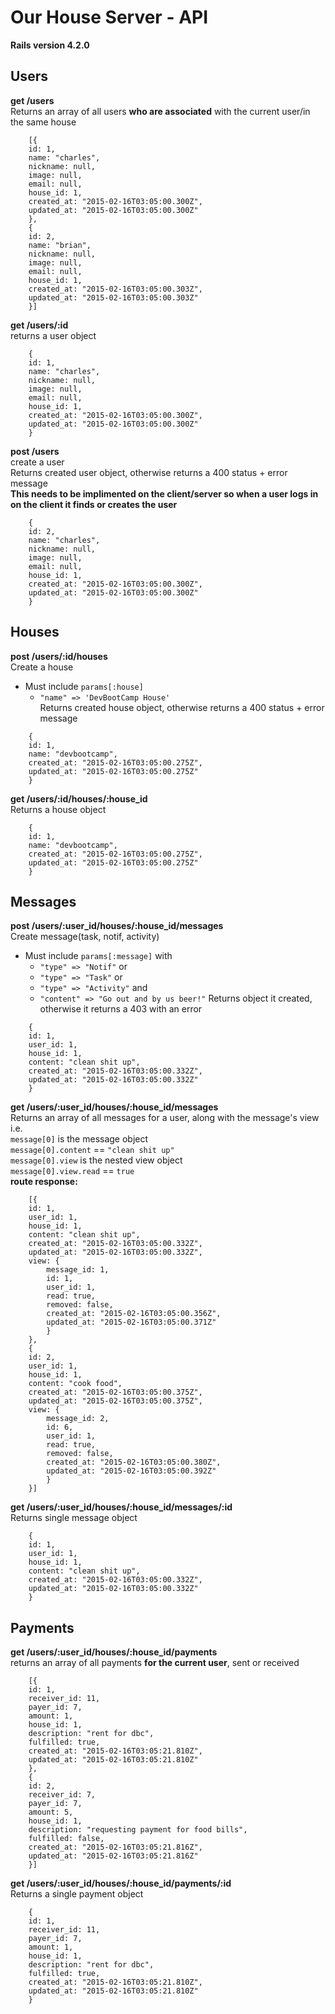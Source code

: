 # Our House Server - API

**Rails version 4.2.0**

## Users

**get /users**<br>
Returns an array of all users **who are associated** with the current user/in the same house

```
    [{
    id: 1,
    name: "charles",
    nickname: null,
    image: null,
    email: null,
    house_id: 1,
    created_at: "2015-02-16T03:05:00.300Z",
    updated_at: "2015-02-16T03:05:00.300Z"
    },
    {
    id: 2,
    name: "brian",
    nickname: null,
    image: null,
    email: null,
    house_id: 1,
    created_at: "2015-02-16T03:05:00.303Z",
    updated_at: "2015-02-16T03:05:00.303Z"
    }]
```

**get /users/:id**<br>
returns a user object

```
    {
    id: 1,
    name: "charles",
    nickname: null,
    image: null,
    email: null,
    house_id: 1,
    created_at: "2015-02-16T03:05:00.300Z",
    updated_at: "2015-02-16T03:05:00.300Z"
    }
```

**post /users** <br>
create a user<br>
Returns created user object, otherwise returns a 400 status + error message <br>
**This needs to be implimented on the client/server so when a user logs in on the client it finds or creates the user**
```
    {
    id: 2,
    name: "charles",
    nickname: null,
    image: null,
    email: null,
    house_id: 1,
    created_at: "2015-02-16T03:05:00.300Z",
    updated_at: "2015-02-16T03:05:00.300Z"
    }
```

## Houses
**post /users/:id/houses** <br>
Create a house <br>
- Must include ```params[:house]```
  - ```"name" => 'DevBootCamp House'```<br>
Returns created house object, otherwise returns a 400 status + error message
```
    {
    id: 1,
    name: "devbootcamp",
    created_at: "2015-02-16T03:05:00.275Z",
    updated_at: "2015-02-16T03:05:00.275Z"
    }
```

**get /users/:id/houses/:house_id**<br>
Returns a house object
```
    {
    id: 1,
    name: "devbootcamp",
    created_at: "2015-02-16T03:05:00.275Z",
    updated_at: "2015-02-16T03:05:00.275Z"
    }
```
## Messages

**post /users/:user_id/houses/:house_id/messages** <br>
Create message(task, notif, activity)<br>
- Must include ```params[:message]``` with
  - ```"type" => "Notif"``` or
  - ```"type" => "Task"``` or
  - ```"type" => "Activity"``` and
  - ```"content" => "Go out and by us beer!"```
Returns object it created, otherwise it returns a 403 with an error

```
    {
    id: 1,
    user_id: 1,
    house_id: 1,
    content: "clean shit up",
    created_at: "2015-02-16T03:05:00.332Z",
    updated_at: "2015-02-16T03:05:00.332Z"
    }
```

**get /users/:user_id/houses/:house_id/messages**<br>
Returns an array of all messages for a user, along with the message's view<br>
i.e. <br>
```message[0]``` is the message object <br>
```message[0].content``` == ```"clean shit up"```<br>
```message[0].view``` is the nested view object<br>
```message[0].view.read``` == ```true```<br>
**route response:**
```
    [{
    id: 1,
    user_id: 1,
    house_id: 1,
    content: "clean shit up",
    created_at: "2015-02-16T03:05:00.332Z",
    updated_at: "2015-02-16T03:05:00.332Z",
    view: {
        message_id: 1,
        id: 1,
        user_id: 1,
        read: true,
        removed: false,
        created_at: "2015-02-16T03:05:00.356Z",
        updated_at: "2015-02-16T03:05:00.371Z"
        }
    },
    {
    id: 2,
    user_id: 1,
    house_id: 1,
    content: "cook food",
    created_at: "2015-02-16T03:05:00.375Z",
    updated_at: "2015-02-16T03:05:00.375Z",
    view: {
        message_id: 2,
        id: 6,
        user_id: 1,
        read: true,
        removed: false,
        created_at: "2015-02-16T03:05:00.380Z",
        updated_at: "2015-02-16T03:05:00.392Z"
        }
    }]
```

**get /users/:user_id/houses/:house_id/messages/:id**<br>
Returns single message object<br>
```
    {
    id: 1,
    user_id: 1,
    house_id: 1,
    content: "clean shit up",
    created_at: "2015-02-16T03:05:00.332Z",
    updated_at: "2015-02-16T03:05:00.332Z"
    }
```

## Payments

**get /users/:user_id/houses/:house_id/payments**<br>
returns an array of all payments **for the current user**, sent or received
```
    [{
    id: 1,
    receiver_id: 11,
    payer_id: 7,
    amount: 1,
    house_id: 1,
    description: "rent for dbc",
    fulfilled: true,
    created_at: "2015-02-16T03:05:21.810Z",
    updated_at: "2015-02-16T03:05:21.810Z"
    },
    {
    id: 2,
    receiver_id: 7,
    payer_id: 7,
    amount: 5,
    house_id: 1,
    description: "requesting payment for food bills",
    fulfilled: false,
    created_at: "2015-02-16T03:05:21.816Z",
    updated_at: "2015-02-16T03:05:21.816Z"
    }]
```

**get /users/:user_id/houses/:house_id/payments/:id** <br>
Returns a single payment object
```
    {
    id: 1,
    receiver_id: 11,
    payer_id: 7,
    amount: 1,
    house_id: 1,
    description: "rent for dbc",
    fulfilled: true,
    created_at: "2015-02-16T03:05:21.810Z",
    updated_at: "2015-02-16T03:05:21.810Z"
    }
```
